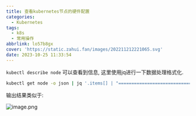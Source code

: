 ```yaml
---
title: 查看kubernetes节点的硬件配置
categories:
  - Kubernetes
tags:
  - k8s
  - 常用操作
abbrlink: lo57b8gx
cover: 'https://static.zahui.fan/images/202211212221065.svg'
date: 2023-10-25 11:33:54
---
```


`kubectl describe node` 可以查看到信息, 这里使用jq进行一下数据处理格式化.


```bash
kubectl get node -o json | jq '.items[] | "===========================================", "机器名: \(.metadata.labels."kubernetes.io/hostname") ", "CPU: \(.status.capacity.cpu) 核",  "内存大小:  \(.status.capacity.memory)"'
```

输出结果类似于:

![image.png](https://static.zahui.fan/images/202310251137563.png)

